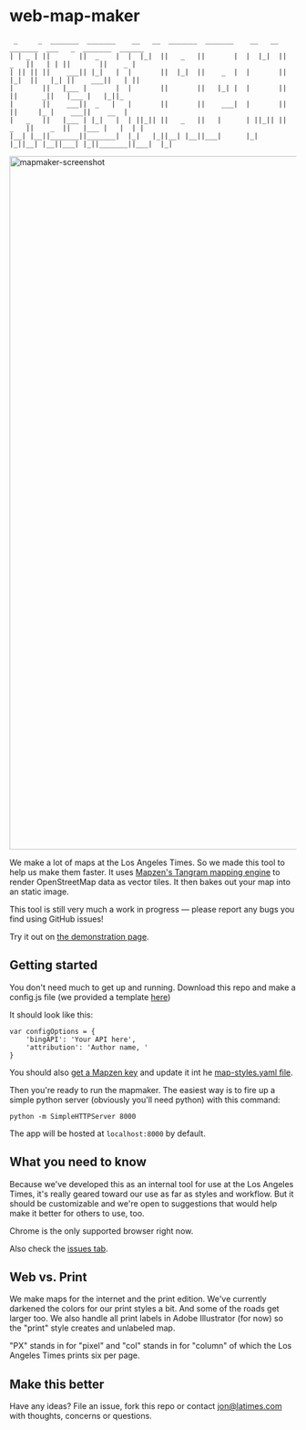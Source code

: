 # web-map-maker

```
 _     _  _______  _______    __   __  _______  _______    __   __  _______  ___   _  _______  ______   
| | _ | ||       ||  _    |  |  |_|  ||   _   ||       |  |  |_|  ||   _   ||   | | ||       ||    _ |  
| || || ||    ___|| |_|   |  |       ||  |_|  ||    _  |  |       ||  |_|  ||   |_| ||    ___||   | ||  
|       ||   |___ |       |  |       ||       ||   |_| |  |       ||       ||      _||   |___ |   |_||_ 
|       ||    ___||  _   |   |       ||       ||    ___|  |       ||       ||     |_ |    ___||    __  |
|   _   ||   |___ | |_|   |  | ||_|| ||   _   ||   |      | ||_|| ||   _   ||    _  ||   |___ |   |  | |
|__| |__||_______||_______|  |_|   |_||__| |__||___|      |_|   |_||__| |__||___| |_||_______||___|  |_|
```

<img width="1216" alt="mapmaker-screenshot" src="https://cloud.githubusercontent.com/assets/695934/22846871/a5d57d04-ef9e-11e6-87ef-8c1bfb874b22.png">

We make a lot of maps at the Los Angeles Times. So we made this tool to help us make them faster. It uses [Mapzen's Tangram mapping engine](https://mapzen.com/products/tangram/) to render OpenStreetMap data as vector tiles. It then bakes out your map into an static image. 

This tool is still very much a work in progress — please report any bugs you find using GitHub issues! 

Try it out on [the demonstration page](http://datadesk.github.io/web-map-maker/).

## Getting started

You don't need much to get up and running. Download this repo and make a config.js file (we provided a template [here](https://github.com/datadesk/web-map-maker/tree/master/js/config.js-TEMPLATE))

It should look like this:
```
var configOptions = {
    'bingAPI': 'Your API here',
    'attribution': 'Author name, '
}
```

You should also [get a Mapzen key](https://mapzen.com/developers/sign_in) and update it int he [map-styles.yaml file](https://github.com/datadesk/web-map-maker/blob/master/map-styles.yaml#L54).

Then you're ready to run the mapmaker. The easiest way is to fire up a simple python server (obviously you'll need python) with this command:

```
python -m SimpleHTTPServer 8000
```

The app will be hosted at `localhost:8000` by default.

## What you need to know

Because we've developed this as an internal tool for use at the Los Angeles Times, it's really geared toward our use as far as styles and workflow. But it should be customizable and we're open to suggestions that would help make it better for others to use, too.

Chrome is the only supported browser right now.

Also check the [issues tab](https://github.com/datadesk/web-map-maker/issues).

## Web vs. Print
We make maps for the internet and the print edition. We've currently darkened the colors for our print styles a bit. And some of the roads get larger too. We also handle all print labels in Adobe Illustrator (for now) so the "print" style creates and unlabeled map.

"PX" stands in for "pixel" and "col" stands in for "column" of which the Los Angeles Times prints six per page. 

## Make this better

Have any ideas? File an issue, fork this repo or contact jon@latimes.com with thoughts, concerns or questions.

